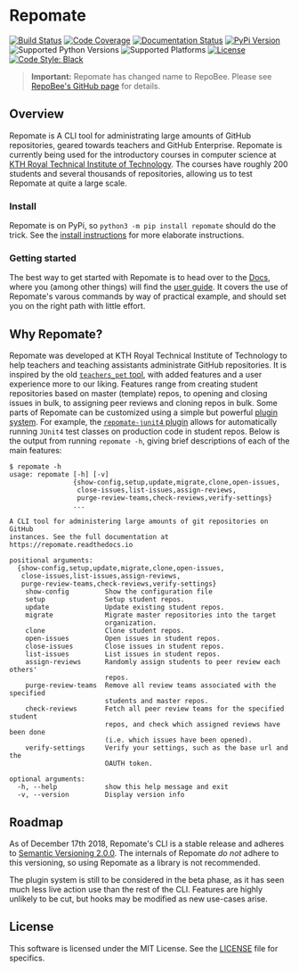 # Repomate
[![Build Status](https://travis-ci.com/slarse/repomate.svg)](https://travis-ci.com/slarse/repomate)
[![Code Coverage](https://codecov.io/gh/slarse/repomate/branch/master/graph/badge.svg)](https://codecov.io/gh/slarse/repomate)
[![Documentation Status](https://readthedocs.org/projects/repomate/badge/?version=latest)](http://repomate.readthedocs.io/en/latest/)
[![PyPi Version](https://badge.fury.io/py/repomate.svg)](https://badge.fury.io/py/repomate)
![Supported Python Versions](https://img.shields.io/badge/python-3.5%2C%203.6%2C%203.7-blue.svg)
![Supported Platforms](https://img.shields.io/badge/platforms-Linux%2C%20macOS-blue.svg)
[![License](https://img.shields.io/badge/license-MIT-blue.svg)](LICENSE)
[![Code Style: Black](https://img.shields.io/badge/code%20style-black-000000.svg)](https://github.com/ambv/black)

> **Important:** Repomate has changed name to RepoBee. Please see
> [RepoBee's GitHub page](https://github.com/repobee/repobee) for details.

## Overview
Repomate is A CLI tool for administrating large amounts of GitHub
repositories, geared towards teachers and GitHub Enterprise. Repomate is
currently being used for the introductory courses in computer science at
[KTH Royal Technical Institute of Technology](https://www.kth.se/en/eecs). The
courses have roughly 200 students and several thousands of repositories,
allowing us to test Repomate at quite a large scale.

### Install
Repomate is on PyPi, so `python3 -m pip install repomate` should do the trick. See the
[install instructions](https://repomate.readthedocs.io/en/latest/install.html)
for more elaborate instructions.

### Getting started
The best way to get started with Repomate is to head over to the
[Docs](https://repomate.readthedocs.io/en/latest/), where you (among other
things) will find the
[user guide](https://repomate.readthedocs.io/en/latest/userguide.html).
It covers the use of Repomate's varous commands by way of practical example,
and should set you on the right path with little effort.

## Why Repomate?
Repomate was developed at KTH Royal Technical Institute of Technology to help
teachers and teaching assistants administrate GitHub repositories. It is
inspired by the old
[`teachers_pet` tool](https://github.com/education/teachers_pet), with added
features and a user experience more to our liking. Features range from creating
student repositories based on master (template) repos, to opening and closing
issues in bulk, to assigning peer reviews and cloning repos in bulk. Some parts
of Repomate can be customized using a simple but powerful [plugin
system](https://github.com/slarse/repomate-plug). For example, the
[`repomate-junit4` plugin](https://github.com/slarse/repomate-junit4) allows for
automatically running `JUnit4` test classes on production code in student repos.
Below is the output from running `repomate -h`, giving brief descriptions of
each of the main features:

```
$ repomate -h
usage: repomate [-h] [-v]
                {show-config,setup,update,migrate,clone,open-issues,
                 close-issues,list-issues,assign-reviews,
                 purge-review-teams,check-reviews,verify-settings}
                ...

A CLI tool for administering large amounts of git repositories on GitHub
instances. See the full documentation at https://repomate.readthedocs.io

positional arguments:
  {show-config,setup,update,migrate,clone,open-issues,
   close-issues,list-issues,assign-reviews,
   purge-review-teams,check-reviews,verify-settings}
    show-config         Show the configuration file
    setup               Setup student repos.
    update              Update existing student repos.
    migrate             Migrate master repositories into the target
                        organization.
    clone               Clone student repos.
    open-issues         Open issues in student repos.
    close-issues        Close issues in student repos.
    list-issues         List issues in student repos.
    assign-reviews      Randomly assign students to peer review each others'
                        repos.
    purge-review-teams  Remove all review teams associated with the specified
                        students and master repos.
    check-reviews       Fetch all peer review teams for the specified student
                        repos, and check which assigned reviews have been done
                        (i.e. which issues have been opened).
    verify-settings     Verify your settings, such as the base url and the
                        OAUTH token.

optional arguments:
  -h, --help            show this help message and exit
  -v, --version         Display version info

```

## Roadmap
As of December 17th 2018, Repomate's CLI is a stable release and adheres to
[Semantic Versioning 2.0.0](https://semver.org/spec/v2.0.0.html). The internals
of Repomate _do not_ adhere to this versioning, so using Repomate as a library
is not recommended.

The plugin system is still to be considered in the beta phase, as it has seen
much less live action use than the rest of the CLI. Features are highly
unlikely to be cut, but hooks may be modified as new use-cases arise.

## License
This software is licensed under the MIT License. See the [LICENSE](LICENSE)
file for specifics.
